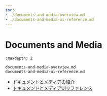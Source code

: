 ```yaml
---
toc:
- ./documents-and-media-overview.md
- ./documents-and-media-ui-reference.md
---
```

# Documents and Media

```{toctree}
:maxdepth: 2

documents-and-media-overview.md
documents-and-media-ui-reference.md
```

- [ドキュメントとメディアの紹介](./documents-and-media-overview.md)
- [ドキュメントとメディアUIリファレンス](./documents-and-media-ui-reference.md)
